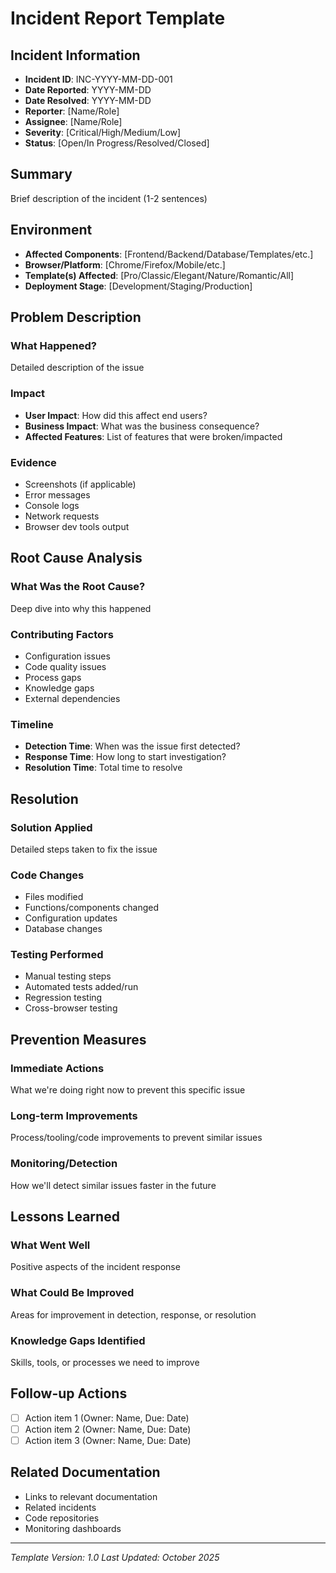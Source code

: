 # Incident Report Template

## Incident Information
- **Incident ID**: INC-YYYY-MM-DD-001
- **Date Reported**: YYYY-MM-DD
- **Date Resolved**: YYYY-MM-DD
- **Reporter**: [Name/Role]
- **Assignee**: [Name/Role]
- **Severity**: [Critical/High/Medium/Low]
- **Status**: [Open/In Progress/Resolved/Closed]

## Summary
Brief description of the incident (1-2 sentences)

## Environment
- **Affected Components**: [Frontend/Backend/Database/Templates/etc.]
- **Browser/Platform**: [Chrome/Firefox/Mobile/etc.]
- **Template(s) Affected**: [Pro/Classic/Elegant/Nature/Romantic/All]
- **Deployment Stage**: [Development/Staging/Production]

## Problem Description
### What Happened?
Detailed description of the issue

### Impact
- **User Impact**: How did this affect end users?
- **Business Impact**: What was the business consequence?
- **Affected Features**: List of features that were broken/impacted

### Evidence
- Screenshots (if applicable)
- Error messages
- Console logs
- Network requests
- Browser dev tools output

## Root Cause Analysis
### What Was the Root Cause?
Deep dive into why this happened

### Contributing Factors
- Configuration issues
- Code quality issues
- Process gaps
- Knowledge gaps
- External dependencies

### Timeline
- **Detection Time**: When was the issue first detected?
- **Response Time**: How long to start investigation?
- **Resolution Time**: Total time to resolve

## Resolution
### Solution Applied
Detailed steps taken to fix the issue

### Code Changes
- Files modified
- Functions/components changed
- Configuration updates
- Database changes

### Testing Performed
- Manual testing steps
- Automated tests added/run
- Regression testing
- Cross-browser testing

## Prevention Measures
### Immediate Actions
What we're doing right now to prevent this specific issue

### Long-term Improvements
Process/tooling/code improvements to prevent similar issues

### Monitoring/Detection
How we'll detect similar issues faster in the future

## Lessons Learned
### What Went Well
Positive aspects of the incident response

### What Could Be Improved
Areas for improvement in detection, response, or resolution

### Knowledge Gaps Identified
Skills, tools, or processes we need to improve

## Follow-up Actions
- [ ] Action item 1 (Owner: Name, Due: Date)
- [ ] Action item 2 (Owner: Name, Due: Date)
- [ ] Action item 3 (Owner: Name, Due: Date)

## Related Documentation
- Links to relevant documentation
- Related incidents
- Code repositories
- Monitoring dashboards

---
*Template Version: 1.0*
*Last Updated: October 2025*